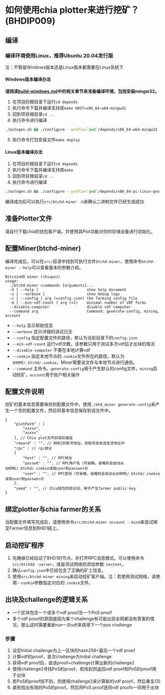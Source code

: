 # 如何使用chia plotter来进行挖矿？(BHDIP009)

## 编译

### 编译环境使用Linux，推荐Ubuntu 20.04发行版

注：不管是Windows版本还是Linux版本都需要在Linux系统下

#### Windows版本编译办法

**请阅读[build-windows.md](build-windows.md)中的相关章节来准备编译环境，包括安装mingw32。**

1. 在项目的根目录下运行`cd depends`
2. 执行命令下载并编译支持库`make HOST=x86_64-w64-mingw32`
3. 回到项目根目录`cd ..`
4. 执行命令进行编译

```bash
./autogen.sh && ./configure --prefix=`pwd`/depends/x86_64-w64-mingw32
```
5. 执行命令打包安装文件`make deploy`

#### Linux版本编译办法

1. 在项目的根目录下运行`cd depends`
2. 执行命令下载并编译支持库`make`
3. 回到项目根目录`cd ..`
4. 执行命令进行编译

```bash
./autogen.sh && ./configure --prefix=`pwd`/depends/x86_64-pc-linux-gnu
```

编译成功后可以执行`src/btchd-miner -h`来确认二进制文件已经生成成功

## 准备Plotter文件

请自行下载chia的钱包客户端，并使用其Plot功能对你的存储设备进行初始化。

## 配置Miner(btchd-miner)

编译完成后，可以在`src/`目录中找到可执行文件`btchd-miner`，使用命令`btchd-miner --help`可以查看基本的参数介绍。

```
BitcoinHD miner (chiapos)
usage:
  ./btchd-miner <command> [arguments]...
  -h [ --help ]                      show help document
  -v [ --verbose ]                   show debug logs
  -c [ --config ] arg (=config.json) the farming config file
  -m [ --min-vdf-count ] arg (=1)    minimal number of VDF forms
  --disable-computer                 disable vdf computer
  --command arg                      Command: generate-config, mining, account
```

* `--help` 显示帮助信息
* `--verbose` 显示详细的调试日志
* `--config` 指定配置文件的路径，默认为当前目录下的`config.json`
* `--min-vdf-count` 运行vdf次数，该参数只用于测试多次vdf后才出块的情况
* `--disable-computer` 不要在本地计算vdf
* `--cookie` 指定本地节点的`.cookie`文件所在的路径，默认为`$HOME/.btchd/.cookie`，Miner需要该文件与本地节点进行通信。
* `--command` 主命令。`generate-config`用于产生默认的config文件，`mining`启动挖矿，`account`用于账户相关操作

## 配置文件说明

挖矿的基本信息需要保存到配置文件中，使用`./bhd_miner
generate-config`来产生一个空的配置文件，然后将基本信息保存到该文件中。

```
{
    "plotPath" : [
        "xxxxx",
        "xxxxx"
    ], // Chia plot文件的保存路径
    "reward" : "", // BHD1的账号地址，奖励将会发送至该地址中
    "rpc" : // rpc相关
    {
        "host" : "", // RPC地址
        "passwd" : "", // RPC用户名（可省略，省略则会自动从$HOME/.btchd/.cookie读取user和password）
        "user" : "", // RPC密码（可省略，省略则会自动从$HOME/.btchd/.cookie读取user和password）
    },
    "seed" : "", // Chia钱包的助记词，用于产生farmer public-key
}
```

## 绑定plotter与chia farmer的关系

当配置文件填写完成后，请使用命令`src/btchd-miner account --bind`来尝试绑定Farmer信息到BHD1链上。

## 启动挖矿程序

1. 先确保已经启动了BHD1的节点，并打开RPC消息模式。可以使用命令`src/btchdd -server`，或是测试网络则添加参数`-testnet`。
2. 确认`config.json`中已经包含了正确的矿工信息。
3. 使用`src/btchd-miner mining`来启动挖矿客户端。注：若使用测试网络，请使用`--cookie`参数指定对应的`.cookie`文件。

## 出块及challenge的逻辑关系

* 一个区块包含一个或多个vdf proof及一个PoS proof
* 多个vdf proof的原因是因为某个challenge有可能出现全网都没有答案的情况，那么这时需要重新run一次vdf来获得下一个pos challenge 

### 步骤

1. 设定Initial challenge为上一区块的hash256+最后一个vdf proof
2. 计算vdf的proof，首次challenge为Initial challenge
3. 获得vdf proof后，由该proof+challenge计算出新的challenge2
4. 使用challenge2寻找PoS的proof，若找到则返回vdf proof和PoS的proof用于出块
5. 若PoS的proof找不到，则使用challenge2来计算新的vdf proof，然后重复[3]
6. 直到找出有效的PoS的proof，然后将PoS proof连同vdf proofs一同用于出块
